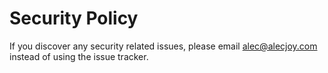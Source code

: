# Security Policy

If you discover any security related issues, please email alec@alecjoy.com instead of using the issue tracker.
